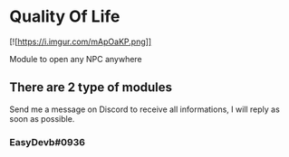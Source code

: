 # Quality Of Life

[![https://i.imgur.com/mApOaKP.png]]


Module to open any NPC anywhere

## There are 2 type of modules

Send me a message on Discord to receive all informations,
I will reply as soon as possible.

### EasyDevb#0936
